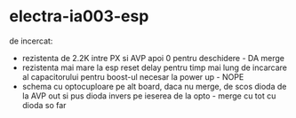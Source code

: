 # electra-ia003-esp

de incercat:
- rezistenta de 2.2K intre PX si AVP apoi 0 pentru deschidere - DA merge
- rezistenta mai mare la esp reset delay pentru timp mai lung de incarcare al capacitorului pentru boost-ul necesar la power up - NOPE
- schema cu optocuploare pe alt board, daca nu merge, de scos dioda de la AVP out si pus dioda invers pe ieserea de la opto - merge cu tot cu dioda so far